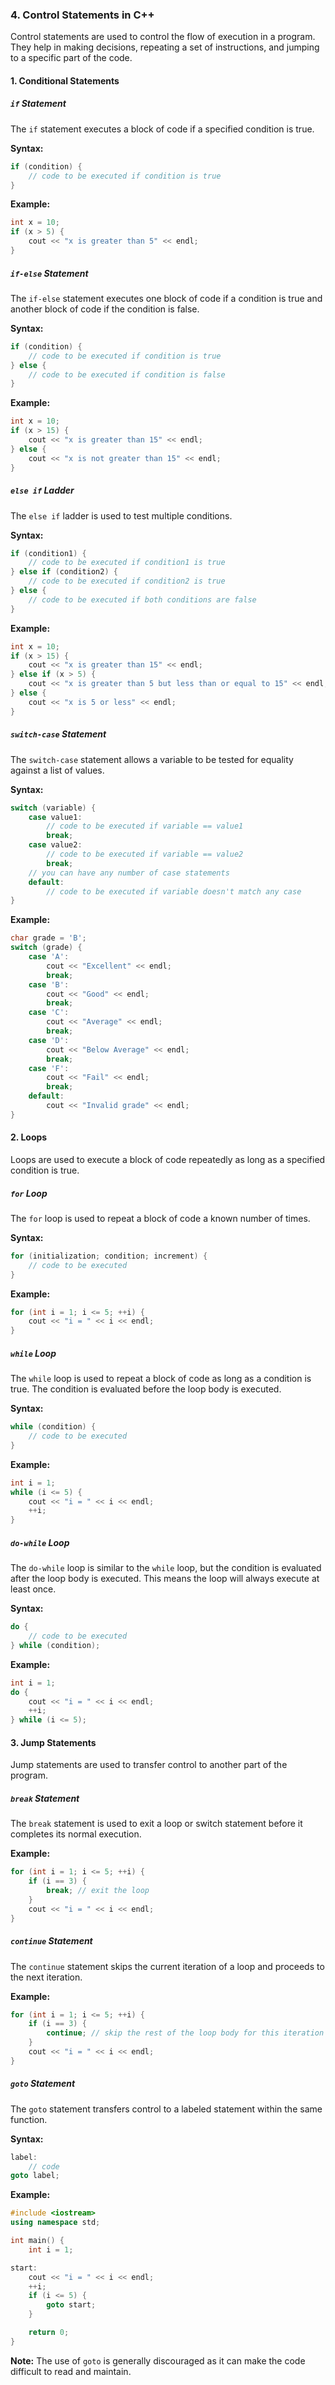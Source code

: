 ### 4. **Control Statements in C++**

Control statements are used to control the flow of execution in a program. They help in making decisions, repeating a set of instructions, and jumping to a specific part of the code.

#### 1. **Conditional Statements**

##### `if` Statement
The `if` statement executes a block of code if a specified condition is true.

**Syntax:**
```cpp
if (condition) {
    // code to be executed if condition is true
}
```

**Example:**
```cpp
int x = 10;
if (x > 5) {
    cout << "x is greater than 5" << endl;
}
```

##### `if-else` Statement
The `if-else` statement executes one block of code if a condition is true and another block of code if the condition is false.

**Syntax:**
```cpp
if (condition) {
    // code to be executed if condition is true
} else {
    // code to be executed if condition is false
}
```

**Example:**
```cpp
int x = 10;
if (x > 15) {
    cout << "x is greater than 15" << endl;
} else {
    cout << "x is not greater than 15" << endl;
}
```

##### `else if` Ladder
The `else if` ladder is used to test multiple conditions.

**Syntax:**
```cpp
if (condition1) {
    // code to be executed if condition1 is true
} else if (condition2) {
    // code to be executed if condition2 is true
} else {
    // code to be executed if both conditions are false
}
```

**Example:**
```cpp
int x = 10;
if (x > 15) {
    cout << "x is greater than 15" << endl;
} else if (x > 5) {
    cout << "x is greater than 5 but less than or equal to 15" << endl;
} else {
    cout << "x is 5 or less" << endl;
}
```

##### `switch-case` Statement
The `switch-case` statement allows a variable to be tested for equality against a list of values.

**Syntax:**
```cpp
switch (variable) {
    case value1:
        // code to be executed if variable == value1
        break;
    case value2:
        // code to be executed if variable == value2
        break;
    // you can have any number of case statements
    default:
        // code to be executed if variable doesn't match any case
}
```

**Example:**
```cpp
char grade = 'B';
switch (grade) {
    case 'A':
        cout << "Excellent" << endl;
        break;
    case 'B':
        cout << "Good" << endl;
        break;
    case 'C':
        cout << "Average" << endl;
        break;
    case 'D':
        cout << "Below Average" << endl;
        break;
    case 'F':
        cout << "Fail" << endl;
        break;
    default:
        cout << "Invalid grade" << endl;
}
```

#### 2. **Loops**

Loops are used to execute a block of code repeatedly as long as a specified condition is true.

##### `for` Loop
The `for` loop is used to repeat a block of code a known number of times.

**Syntax:**
```cpp
for (initialization; condition; increment) {
    // code to be executed
}
```

**Example:**
```cpp
for (int i = 1; i <= 5; ++i) {
    cout << "i = " << i << endl;
}
```

##### `while` Loop
The `while` loop is used to repeat a block of code as long as a condition is true. The condition is evaluated before the loop body is executed.

**Syntax:**
```cpp
while (condition) {
    // code to be executed
}
```

**Example:**
```cpp
int i = 1;
while (i <= 5) {
    cout << "i = " << i << endl;
    ++i;
}
```

##### `do-while` Loop
The `do-while` loop is similar to the `while` loop, but the condition is evaluated after the loop body is executed. This means the loop will always execute at least once.

**Syntax:**
```cpp
do {
    // code to be executed
} while (condition);
```

**Example:**
```cpp
int i = 1;
do {
    cout << "i = " << i << endl;
    ++i;
} while (i <= 5);
```

#### 3. **Jump Statements**

Jump statements are used to transfer control to another part of the program.

##### `break` Statement
The `break` statement is used to exit a loop or switch statement before it completes its normal execution.

**Example:**
```cpp
for (int i = 1; i <= 5; ++i) {
    if (i == 3) {
        break; // exit the loop
    }
    cout << "i = " << i << endl;
}
```

##### `continue` Statement
The `continue` statement skips the current iteration of a loop and proceeds to the next iteration.

**Example:**
```cpp
for (int i = 1; i <= 5; ++i) {
    if (i == 3) {
        continue; // skip the rest of the loop body for this iteration
    }
    cout << "i = " << i << endl;
}
```

##### `goto` Statement
The `goto` statement transfers control to a labeled statement within the same function.

**Syntax:**
```cpp
label:
    // code
goto label;
```

**Example:**
```cpp
#include <iostream>
using namespace std;

int main() {
    int i = 1;

start:
    cout << "i = " << i << endl;
    ++i;
    if (i <= 5) {
        goto start;
    }

    return 0;
}
```

**Note:** The use of `goto` is generally discouraged as it can make the code difficult to read and maintain.